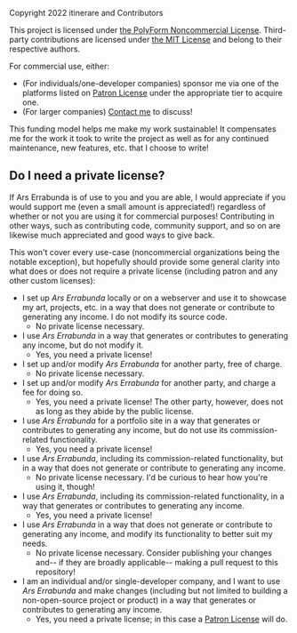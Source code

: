 Copyright 2022 itinerare and Contributors

This project is licensed under [the PolyForm Noncommercial License](LICENSE-POLYFORM-NONCOMMERCIAL.md). Third-party contributions are licensed under [the MIT License](LICENSE-MIT.md) and belong to their respective authors.

For commercial use, either:
- (For individuals/one-developer companies) sponsor me via one of the platforms listed on [Patron License](LICENSE-PATRON.md) under the appropriate tier to acquire one. 
- (For larger companies) [Contact me](mailto:queries@itinerare.net?subject=Ars%20Errabunda%20license) to discuss!

This funding model helps me make my work sustainable! It compensates me for the work it took to write the project as well as for any continued maintenance, new features, etc. that I choose to write!

## Do I need a private license?

If Ars Errabunda is of use to you and you are able, I would appreciate if you would support me (even a small amount is appreciated!) regardless of whether or not you are using it for commercial purposes! Contributing in other ways, such as contributing code, community support, and so on are likewise much appreciated and good ways to give back.

This won't cover every use-case (noncommercial organizations being the notable exception), but hopefully should provide some general clarity into what does or does not require a private license (including patron and any other custom licenses):

- I set up *Ars Errabunda* locally or on a webserver and use it to showcase my art, projects, etc. in a way that does not generate or contribute to generating any income. I do not modify its source code.
    - No private license necessary.
- I use *Ars Errabunda* in a way that generates or contributes to generating any income, but do not modify it.
    - Yes, you need a private license!
- I set up and/or modify *Ars Errabunda* for another party, free of charge.
    - No private license necessary.
- I set up and/or modify *Ars Errabunda* for another party, and charge a fee for doing so.
    - Yes, you need a private license! The other party, however, does not as long as they abide by the public license.
- I use *Ars Errabunda* for a portfolio site in a way that generates or contributes to generating any income, but do not use its commission-related functionality.
    - Yes, you need a private license!
- I use *Ars Errabunda*, including its commission-related functionality, but in a way that does not generate or contribute to generating any income.
    - No private license necessary. I'd be curious to hear how you're using it, though!
- I use *Ars Errabunda*, including its commission-related functionality, in a way that generates or contributes to generating any income.
    - Yes, you need a private license!
- I use *Ars Errabunda* in a way that does not generate or contribute to generating any income, and modify its functionality to better suit my needs.
    - No private license necessary. Consider publishing your changes and-- if they are broadly applicable-- making a pull request to this repository!
- I am an individual and/or single-developer company, and I want to use *Ars Errabunda* and make changes (including but not limited to building a non-open-source project or product) in a way that generates or contributes to generating any income.
    - Yes, you need a private license; in this case a [Patron License](LICENSE-PATRON.md) will do.
